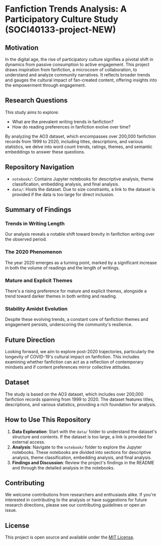 # Fanfiction Trends Analysis: A Participatory Culture Study (SOCI40133-project-NEW)

## Motivation

In the digital age, the rise of participatory culture signifies a pivotal shift in dynamics from passive consumption to active engagement. This project draws inspiration from fanfiction, a microcosm of collaboration, to understand and analyze community narratives. It reflects broader trends and gauges the cultural impact of fan-created content, offering insights into the empowerment through engagement.

## Research Questions

This study aims to explore:
- What are the prevalent writing trends in fanfiction?
- How do reading preferences in fanfiction evolve over time?

By analyzing the AO3 dataset, which encompasses over 200,000 fanfiction records from 1999 to 2020, including titles, descriptions, and various statistics, we delve into word count trends, ratings, themes, and semantic embeddings to answer these questions.

## Repository Navigation

- `notebook/`: Contains Jupyter notebooks for descriptive analysis, theme classification, embedding analysis, and final analysis.
- `data/`: Hosts the dataset. Due to size constraints, a link to the dataset is provided if the data is too large for direct inclusion.

## Summary of Findings

### Trends in Writing Length
Our analysis reveals a notable shift toward brevity in fanfiction writing over the observed period.

### The 2020 Phenomenon
The year 2020 emerges as a turning point, marked by a significant increase in both the volume of readings and the length of writings.

### Mature and Explicit Themes
There's a rising preference for mature and explicit themes, alongside a trend toward darker themes in both writing and reading.

### Stability Amidst Evolution
Despite these evolving trends, a constant core of fanfiction themes and engagement persists, underscoring the community's resilience.

## Future Direction

Looking forward, we aim to explore post-2020 trajectories, particularly the longevity of COVID-19's cultural impact on fanfiction. This includes examining whether fanfiction can act as a reflection of contemporary mindsets and if content preferences mirror collective attitudes.

## Dataset

The study is based on the AO3 dataset, which includes over 200,000 fanfiction records spanning from 1999 to 2020. The dataset features titles, descriptions, and various statistics, providing a rich foundation for analysis.

## How to Use This Repository

1. **Data Exploration**: Start with the `data/` folder to understand the dataset's structure and contents. If the dataset is too large, a link is provided for external access.
2. **Analysis**: Navigate to the `notebook/` folder to explore the Jupyter notebooks. These notebooks are divided into sections for descriptive analysis, theme classification, embedding analysis, and final analysis.
3. **Findings and Discussion**: Review the project's findings in the README and through the detailed analysis in the notebooks.

## Contributing

We welcome contributions from researchers and enthusiasts alike. If you're interested in contributing to the analysis or have suggestions for future research directions, please see our contributing guidelines or open an issue.

## License

This project is open source and available under the [MIT License](LICENSE).
